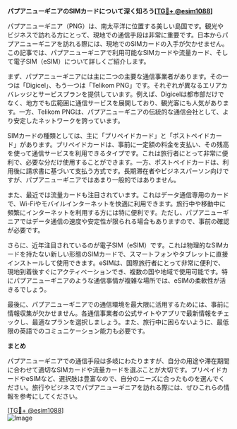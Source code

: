 **パプアニューギニアのSIMカードについて深く知ろう[[TG💪+ @esim1088](https://t.me/s/esim1088)]**

パプアニューギニア（PNG）は、南太平洋に位置する美しい島国です。観光やビジネスで訪れる方にとって、現地での通信手段は非常に重要です。日本からパプアニューギニアを訪れる際には、現地でのSIMカードの入手が欠かせません。この記事では、パプアニューギニアで利用可能なSIMカードや流量カード、そして電子SIM（eSIM）について詳しくご紹介します。

まず、パプアニューギニアには主に二つの主要な通信事業者があります。その一つは「Digicel」、もう一つは「Telikom PNG」です。それぞれが異なるエリアカバレッジとサービスプランを提供しています。例えば、Digicelは都市部だけでなく、地方でも広範囲に通信サービスを展開しており、観光客にも人気があります。一方、Telikom PNGは、パプアニューギニアの伝統的な通信会社として、より安定したネットワークを誇っています。

SIMカードの種類としては、主に「プリペイドカード」と「ポストペイドカード」があります。プリペイドカードは、事前に一定額の料金を支払い、その残高を使って通信サービスを利用できるタイプです。これは旅行者にとって非常に便利で、必要な分だけ使用することができます。一方、ポストペイドカードは、利用後に請求書に基づいて支払う方式です。長期滞在者やビジネスパーソン向けですが、パプアニューギニアではあまり一般的ではありません。

また、最近では流量カードも注目されています。これはデータ通信専用のカードで、Wi-Fiやモバイルインターネットを快適に利用できます。旅行中や移動中に頻繁にインターネットを利用する方には特に便利です。ただし、パプアニューギニアではデータ通信の速度や安定性が限られる場合もありますので、事前の確認が必要です。

さらに、近年注目されているのが電子SIM（eSIM）です。これは物理的なSIMカードを持たない新しい形態のSIMカードで、スマートフォンやタブレットに直接インストールして使用できます。eSIMは、国際旅行者にとって非常に便利で、現地到着後すぐにアクティベーションでき、複数の国や地域で使用可能です。特にパプアニューギニアのような通信事情が複雑な場所では、eSIMの柔軟性が活きるでしょう。

最後に、パプアニューギニアでの通信環境を最大限に活用するためには、事前に情報収集が欠かせません。各通信事業者の公式サイトやアプリで最新情報をチェックし、最適なプランを選択しましょう。また、旅行中に困らないように、最低限の英語でのコミュニケーション能力も必要です。

**まとめ**

パプアニューギニアでの通信手段は多岐にわたりますが、自分の用途や滞在期間に合わせて適切なSIMカードや流量カードを選ぶことが大切です。プリペイドカードやeSIMなど、選択肢は豊富なので、自分のニーズに合ったものを選んでください。旅行やビジネスでパプアニューギニアを訪れる際には、ぜひこれらの情報を参考にしてください。

[[TG💪+ @esim1088](https://t.me/s/esim1088)]  
![Image](https://i.postimg.cc/Y0z9fWf4/image.png)